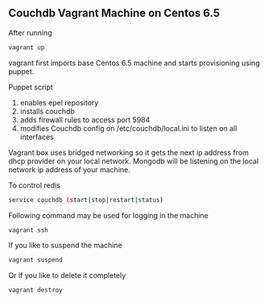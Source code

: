 ## Couchdb Vagrant Machine on Centos 6.5

After running 

```bash
vagrant up
```

vagrant first imports base Centos 6.5 machine and starts provisioning using puppet.

Puppet script 

1. enables epel repository 
2. installs couchdb
3. adds firewall rules to access port 5984
4. modifies Couchdb config on /etc/couchdb/local.ini to listen on all interfaces

Vagrant box uses bridged networking so it gets the next ip address from dhcp provider on your local network.
Mongodb will be listening on the local network ip address of your machine.

To control redis
```bash
service couchdb (start|stop|restart|status)
```

Following command may be used for logging in the machine
```bash
vagrant ssh
```

If you like to suspend the machine
```bash
vagrant suspend
```

Or if you like to delete it completely
```bash
vagrant destroy
```

